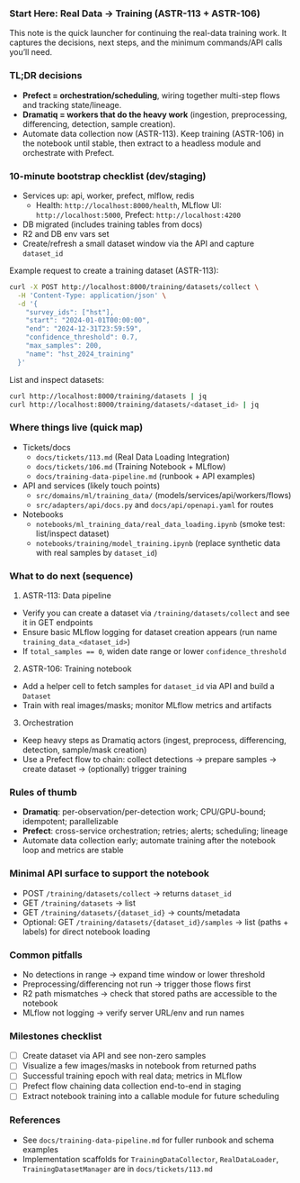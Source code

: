 ### Start Here: Real Data → Training (ASTR-113 + ASTR-106)

This note is the quick launcher for continuing the real-data training work. It captures the decisions, next steps, and the minimum commands/API calls you’ll need.

### TL;DR decisions
- **Prefect = orchestration/scheduling**, wiring together multi-step flows and tracking state/lineage.
- **Dramatiq = workers that do the heavy work** (ingestion, preprocessing, differencing, detection, sample creation).
- Automate data collection now (ASTR-113). Keep training (ASTR-106) in the notebook until stable, then extract to a headless module and orchestrate with Prefect.

### 10-minute bootstrap checklist (dev/staging)
- Services up: api, worker, prefect, mlflow, redis
  - Health: `http://localhost:8000/health`, MLflow UI: `http://localhost:5000`, Prefect: `http://localhost:4200`
- DB migrated (includes training tables from docs)
- R2 and DB env vars set
- Create/refresh a small dataset window via the API and capture `dataset_id`

Example request to create a training dataset (ASTR-113):
```bash
curl -X POST http://localhost:8000/training/datasets/collect \
  -H 'Content-Type: application/json' \
  -d '{
    "survey_ids": ["hst"],
    "start": "2024-01-01T00:00:00",
    "end": "2024-12-31T23:59:59",
    "confidence_threshold": 0.7,
    "max_samples": 200,
    "name": "hst_2024_training"
  }'
```
List and inspect datasets:
```bash
curl http://localhost:8000/training/datasets | jq
curl http://localhost:8000/training/datasets/<dataset_id> | jq
```

### Where things live (quick map)
- Tickets/docs
  - `docs/tickets/113.md` (Real Data Loading Integration)
  - `docs/tickets/106.md` (Training Notebook + MLflow)
  - `docs/training-data-pipeline.md` (runbook + API examples)
- API and services (likely touch points)
  - `src/domains/ml/training_data/` (models/services/api/workers/flows)
  - `src/adapters/api/docs.py` and `docs/api/openapi.yaml` for routes
- Notebooks
  - `notebooks/ml_training_data/real_data_loading.ipynb` (smoke test: list/inspect dataset)
  - `notebooks/training/model_training.ipynb` (replace synthetic data with real samples by `dataset_id`)

### What to do next (sequence)
1) ASTR-113: Data pipeline
- Verify you can create a dataset via `/training/datasets/collect` and see it in GET endpoints
- Ensure basic MLflow logging for dataset creation appears (run name `training_data_<dataset_id>`)
- If `total_samples == 0`, widen date range or lower `confidence_threshold`

2) ASTR-106: Training notebook
- Add a helper cell to fetch samples for `dataset_id` via API and build a `Dataset`
- Train with real images/masks; monitor MLflow metrics and artifacts

3) Orchestration
- Keep heavy steps as Dramatiq actors (ingest, preprocess, differencing, detection, sample/mask creation)
- Use a Prefect flow to chain: collect detections → prepare samples → create dataset → (optionally) trigger training

### Rules of thumb
- **Dramatiq**: per-observation/per-detection work; CPU/GPU-bound; idempotent; parallelizable
- **Prefect**: cross-service orchestration; retries; alerts; scheduling; lineage
- Automate data collection early; automate training after the notebook loop and metrics are stable

### Minimal API surface to support the notebook
- POST `/training/datasets/collect` → returns `dataset_id`
- GET `/training/datasets` → list
- GET `/training/datasets/{dataset_id}` → counts/metadata
- Optional: GET `/training/datasets/{dataset_id}/samples` → list (paths + labels) for direct notebook loading

### Common pitfalls
- No detections in range → expand time window or lower threshold
- Preprocessing/differencing not run → trigger those flows first
- R2 path mismatches → check that stored paths are accessible to the notebook
- MLflow not logging → verify server URL/env and run names

### Milestones checklist
- [ ] Create dataset via API and see non-zero samples
- [ ] Visualize a few images/masks in notebook from returned paths
- [ ] Successful training epoch with real data; metrics in MLflow
- [ ] Prefect flow chaining data collection end-to-end in staging
- [ ] Extract notebook training into a callable module for future scheduling

### References
- See `docs/training-data-pipeline.md` for fuller runbook and schema examples
- Implementation scaffolds for `TrainingDataCollector`, `RealDataLoader`, `TrainingDatasetManager` are in `docs/tickets/113.md`
